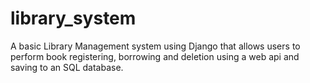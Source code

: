 # library_system
A basic Library Management system using Django that allows users to perform book registering, borrowing and deletion using a web api and saving to an SQL database.
